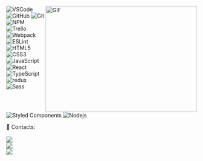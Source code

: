 <p>
  <img img align="right" alt="GIF" src="https://user-images.githubusercontent.com/74038190/212749447-bfb7e725-6987-49d9-ae85-2015e3e7cc41.gif" width="400" height="280" />
  <p>
    <img alt="VSCode" src="https://img.shields.io/badge/-Visual%20Studio%20Code-23A9F2?style=flat-square&logo=Visual%20Studio%20Code&logoColor=white"/>
    <img alt="GitHub" src="https://img.shields.io/badge/-Github-181717?style=flat-square&logo=GitHub&logoColor=white"/>
    <img alt="Git" src="https://img.shields.io/badge/-Git-F44D27?style=flat-square&logo=Git&logoColor=white"/>
    <img alt="NPM" src="https://img.shields.io/badge/-NPM-CB3837?style=flat-square&logo=NPM&logoColor=white"/>
    <img alt="Trello" src="https://img.shields.io/badge/-Jira-0079BF?style=flat-square&logo=Jira&logoColor=white"/>
    <img alt="Webpack" src="https://img.shields.io/badge/-WebPack-1C78C0?style=flat-square&logo=WebPack&logoColor=white"/>
    <img alt="ESLint" src="https://img.shields.io/badge/-ESLint-4B32C3?style=flat-square&logo=ESLint&logoColor=white"/>
    <img alt="HTML5" src="https://img.shields.io/badge/-HTML5-E34F26?style=flat-square&logo=HTML5&logoColor=white"/>
    <img alt="CSS3" src="https://img.shields.io/badge/-CSS3-1572B6?style=flat-square&logo=CSS3&logoColor=white"/>
    <img alt="JavaScript" src="https://img.shields.io/badge/JavaScript-F7DF1E.svg?logo=javascript&logoColor=black"/>
    <img alt="React" src="https://img.shields.io/badge/-React-45b8d8?style=flat-square&logo=react&logoColor=white"/>
    <img alt="TypeScript" src="https://img.shields.io/badge/-TypeScript-007ACC?style=flat-square&logo=typescript&logoColor=white"/>
    <img alt="redux" src="https://img.shields.io/badge/-Redux-764ABC?style=flat-square&logo=redux&logoColor=white"/>
    <img alt="Sass" src="https://img.shields.io/badge/-Sass-CC6699?style=flat-square&logo=sass&logoColor=white"/>
    <img alt="Styled Components" src="https://img.shields.io/badge/-Styled_Components-db7092?style=flat-square&logo=styled-components&logoColor=white"/>
    <img alt="Nodejs" src="https://img.shields.io/badge/-Nodejs-43853d?style=flat-square&logo=Node.js&logoColor=white" />
    
  </p>
</p>
<p>
  📇 Contacts:<br/>
  <br/>
  <a href="https://t.me/Alexandrr18"><img src="https://img.shields.io/badge/telegram-237199.svg?style=for-the-badge&logo=telegram&logoColor=white"/></a><br/>
  <a href="mailto:Ham.Kluew@yandex.ru"><img src="https://img.shields.io/badge/email-D14836.svg?style=for-the-badge&logo=GMail&logoColor=white"/></a><br/>
  <a href="https://vk.com/sarapul1994"><img src="https://img.shields.io/badge/%D0%92%D0%9A%D0%BE%D0%BD%D1%82%D0%B0%D0%BA%D1%82%D0%B5-blue
  "/></a><br/>
</p>